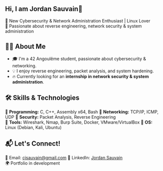 ## Hi, I am Jordan Sauvain👋

🚀 New Cybersecurity & Network Administration Enthusiast | Linux Lover  
🔎 Passionate about reverse engineering, network security & system administration  

## 👨‍💻 About Me
- 🎓 I'm a 42 Angoulême student, passionate about cybersecurity & networking. 
- 💡 I enjoy reverse engineering, packet analysis, and system hardening.  
- 🔥 Currently looking for an **internship in network security & system administration**.
  
## 🛠️ Skills & Technologies
🔹 **Programming:** C, C++, Assembly x64, Bash
🔹 **Networking:** TCP/IP, ICMP, UDP
🔹 **Security:** Packet Analysis, Reverse Engineering  
🔹 **Tools:** Wireshark, Nmap, Burp Suite, Docker, VMware/VirtualBox
🔹 **OS:** Linux (Debian, Kali, Ubuntu)

## 📬 Let's Connect!  
📧 Email: cjsauvain@gmail.com
🔗 LinkedIn: [Jordan Sauvain](https://www.linkedin.com/in/jordan-sauvain-5b0560171/)  
🌍 Portfolio in development

<!--
**cjsauvain/cjsauvain** is a ✨ _special_ ✨ repository because its `README.md` (this file) appears on your GitHub profile.

Here are some ideas to get you started:

- 🔭 I’m currently working on ...
- 🌱 I’m currently learning ...
- 👯 I’m looking to collaborate on ...
- 🤔 I’m looking for help with ...
- 💬 Ask me about ...
- 📫 How to reach me: ...
- 😄 Pronouns: ...
- ⚡ Fun fact: ...
-->
